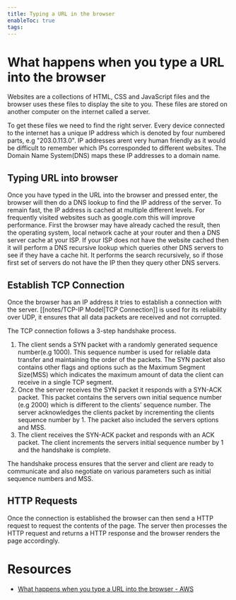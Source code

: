 ```yaml
---
title: Typing a URL in the browser
enableToc: true
tags:
---
```

# What happens when you type a URL into the browser
Websites are a collections of HTML, CSS and JavaScript files and the browser uses these files to display the site to you. These files are stored on another computer on the internet called a server. 

To get these files we need to find the right server. Every device connected to the internet has a unique IP address which is denoted by four numbered parts,  e.g "203.0.113.0". IP addresses arent very human friendly as it would be difficult to remember which IPs corresponded to different websites. The Domain Name System(DNS) maps these IP addresses to a domain name. 
## Typing URL into browser
Once you have typed in the URL into the browser and pressed enter, the browser will then do a DNS lookup to find the IP address of the server. To remain fast, the IP address is cached at multiple different levels. For frequently visited websites such as google.com this will improve performance. First the browser may have already cached the result, then the operating system, local network cache at your router and then a DNS server cache at your ISP. If your ISP does not have the website cached then it will perform a DNS recursive lookup which queries other DNS servers to see if they have a cache hit. It performs the search recursively, so if those first set of servers do not have the IP then they query other DNS servers.

## Establish TCP Connection
Once the browser has an IP address it tries to establish a connection with the server. [[notes/TCP-IP Model|TCP Connection]] is used for its reliability over UDP, it ensures that all data packets are received and not corrupted.   

The TCP connection follows a 3-step handshake process. 
1. The client sends a SYN packet with a randomly generated sequence number(e.g 1000). This sequence number is used for reliable data transfer and maintaining the order of the packets. The SYN packet also contains other flags and options such as the Maximum Segment Size(MSS) which indicates the maximum amount of data the client can receive in a single TCP segment. 
2. Once the server receives the SYN packet it responds with a SYN-ACK packet. This packet contains the servers own initial sequence number (e.g 2000) which is different to the clients' sequence number. The server acknowledges the clients packet by incrementing the clients sequence number by 1. The packet also included the servers options and MSS. 
3. The client receives the SYN-ACK packet and responds with an ACK packet. The client increments the servers initial sequence number by 1 and the handshake is complete. 

The handshake process ensures that the server and client are ready to communicate and also negotiate on various parameters such as initial sequence numbers and MSS.

## HTTP Requests
Once the connection is established the browser can then send a HTTP request to request the contents of the page. The server then processes the HTTP request and returns a HTTP response and the browser renders the page accordingly.

# Resources
- [What happens when you type a URL into the browser - AWS](https://aws.amazon.com/blogs/mobile/what-happens-when-you-type-a-url-into-your-browser/#:~:text=and%20press%20Enter-,Browser%20looks%20up%20IP%20address%20for%20the%20domain,and%20sends%20back%20a%20response)
